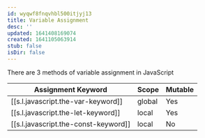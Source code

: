 ```yaml
---
id: wyqwf8fnqvhbl500itjyj13
title: Variable Assignment
desc: ''
updated: 1641408169074
created: 1641105063914
stub: false
isDir: false
---
```



There are 3 methods of variable assignment in JavaScript

| Assignment Keyword                                        | Scope  | Mutable |
| --------------------------------------------------------- | ------ | ------- |
| [[s.l.javascript.the-var-keyword]]   | global | Yes     |
| [[s.l.javascript.the-let-keyword]]   | local  | Yes     |
| [[s.l.javascript.the-const-keyword]] | local  | No      |
